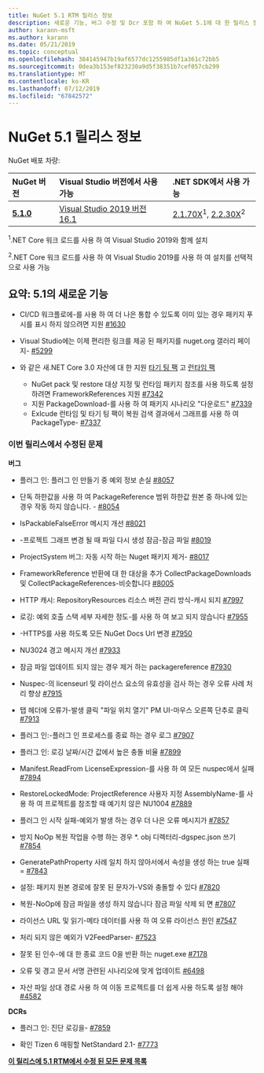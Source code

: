 ```yaml
---
title: NuGet 5.1 RTM 릴리스 정보
description: 새로운 기능, 버그 수정 및 Dcr 포함 하 여 NuGet 5.1에 대 한 릴리스 정보입니다.
author: karann-msft
ms.author: karann
ms.date: 05/21/2019
ms.topic: conceptual
ms.openlocfilehash: 384145947b19af6577dc1255985df1a361c72bb5
ms.sourcegitcommit: 0dea3b153ef823230a9d5f38351b7cef057cb299
ms.translationtype: MT
ms.contentlocale: ko-KR
ms.lasthandoff: 07/12/2019
ms.locfileid: "67842572"
---
```

# <a name="nuget-51-release-notes"></a>NuGet 5.1 릴리스 정보

NuGet 배포 차량:

| NuGet 버전 | Visual Studio 버전에서 사용 가능| .NET SDK에서 사용 가능|
|:---|:---|:---|
| [**5.1.0**](https://nuget.org/downloads) | [Visual Studio 2019 버전 16.1](https://visualstudio.microsoft.com/downloads/) | [2.1.70X](https://dotnet.microsoft.com/download/dotnet-core/2.1)<sup>1</sup>, [2.2.30X](https://dotnet.microsoft.com/download/dotnet-core/2.2)<sup>2</sup> |

<sup>1</sup>.NET Core 워크 로드를 사용 하 여 Visual Studio 2019와 함께 설치 

<sup>2</sup>.NET Core 워크 로드를 사용 하 여 Visual Studio 2019를 사용 하 여 설치를 선택적으로 사용 가능

## <a name="summary-whats-new-in-51"></a>요약: 5.1의 새로운 기능

* CI/CD 워크플로에-를 사용 하 여 더 나은 통합 수 있도록 이미 있는 경우 패키지 푸시를 표시 하지 않으려면 지원 [#1630](https://github.com/NuGet/Home/issues/1630#issuecomment-483461100)

* Visual Studio에는 이제 편리한 링크를 제공 된 패키지를 nuget.org 갤러리 페이지- [#5299](https://github.com/NuGet/Home/issues/5299#issuecomment-494458510)

* 와 같은 새.NET Core 3.0 자산에 대 한 지원 [타기 팅 팩](https://github.com/dotnet/cli/issues/10006) 고 [런타임 팩](https://github.com/dotnet/cli/issues/10007)
  * NuGet pack 및 restore 대상 지정 및 런타임 패키지 참조를 사용 하도록 설정 하려면 FrameworkReferences 지원 [#7342](https://github.com/NuGet/Home/issues/7342)
  * 지원 PackageDownload-를 사용 하 여 패키지 시나리오 "다운로드" [#7339](https://github.com/NuGet/Home/issues/7339)
  * Exlcude 런타임 및 타기 팅 팩이 복원 검색 결과에서 그래프를 사용 하 여 PackageType- [#7337](https://github.com/NuGet/Home/issues/7337)

### <a name="issues-fixed-in-this-release"></a>이번 릴리스에서 수정된 문제

**버그**

* 플러그 인: 플러그 인 만들기 중 예외 정보 손실 [#8057](https://github.com/NuGet/Home/issues/8057)

* 단독 하한값을 사용 하 여 PackageReference 범위 하한값 원본 중 하나에 있는 경우 작동 하지 않습니다. - [#8054](https://github.com/NuGet/Home/issues/8054)

* IsPackableFalseError 메시지 개선 [#8021](https://github.com/NuGet/Home/issues/8021)

* -프로젝트 그래프 변경 될 때 파일 다시 생성 잠금-잠금 파일 [#8019](https://github.com/NuGet/Home/issues/8019)

* ProjectSystem 버그: 자동 시작 하는 Nuget 패키지 제거- [#8017](https://github.com/NuGet/Home/issues/8017)

* FrameworkReference 반환에 대 한 대상을 추가 CollectPackageDownloads 및 CollectPackageReferences-비슷합니다 [#8005](https://github.com/NuGet/Home/issues/8005)

* HTTP 캐시:  RepositoryResources 리소스 버전 관리 방식-캐시 되지 [#7997](https://github.com/NuGet/Home/issues/7997)

* 로깅: 예외 호출 스택 세부 자세한 정도-를 사용 하 여 보고 되지 않습니다 [#7955](https://github.com/NuGet/Home/issues/7955)

* -HTTPS를 사용 하도록 모든 NuGet Docs Url 변경 [#7950](https://github.com/NuGet/Home/issues/7950)

* NU3024 경고 메시지 개선 [#7933](https://github.com/NuGet/Home/issues/7933)

* 잠금 파일 업데이트 되지 않는 경우 제거 하는 packagereference [#7930](https://github.com/NuGet/Home/issues/7930)

* Nuspec-의 licenseurl 및 라이선스 요소의 유효성을 검사 하는 경우 오류 사례 처리 향상 [#7915](https://github.com/NuGet/Home/issues/7915)

* 탭 헤더에 오류가-발생 클릭 "파일 위치 열기" PM UI-마우스 오른쪽 단추로 클릭 [#7913](https://github.com/NuGet/Home/issues/7913)

* 플러그 인:-플러그 인 프로세스를 종료 하는 경우 로그 [#7907](https://github.com/NuGet/Home/issues/7907)

* 플러그 인: 로깅 날짜/시간 값에서 높은 충돌 비율 [#7899](https://github.com/NuGet/Home/issues/7899)

* Manifest.ReadFrom LicenseExpression-를 사용 하 여 모든 nuspec에서 실패 [#7894](https://github.com/NuGet/Home/issues/7894)

* RestoreLockedMode: ProjectReference 사용자 지정 AssemblyName-를 사용 하 여 프로젝트를 참조할 때 예기치 않은 NU1004 [#7889](https://github.com/NuGet/Home/issues/7889)

* 플러그 인 시작 실패-예외가 발생 하는 경우 더 나은 오류 메시지가 [#7857](https://github.com/NuGet/Home/issues/7857)

* 방지 NoOp 복원 작업을 수행 하는 경우 *. obj 디렉터리-dgspec.json 쓰기 [#7854](https://github.com/NuGet/Home/issues/7854)

* GeneratePathProperty 사례 일치 하지 않아서에서 속성을 생성 하는 true 실패 = [#7843](https://github.com/NuGet/Home/issues/7843)

* 설정: 패키지 원본 경로에 잘못 된 문자가-VS와 충돌할 수 있다 [#7820](https://github.com/NuGet/Home/issues/7820)

* 복원-NoOp에 잠금 파일을 생성 하지 않습니다 잠금 파일 삭제 되 면 [#7807](https://github.com/NuGet/Home/issues/7807)

* 라이선스 URL 및 읽기-메타 데이터를 사용 하 여 오류 라이선스 원인 [#7547](https://github.com/NuGet/Home/issues/7547)

* 처리 되지 않은 예외가 V2FeedParser- [#7523](https://github.com/NuGet/Home/issues/7523)

* 잘못 된 인수-에 대 한 종료 코드 0을 반환 하는 nuget.exe [#7178](https://github.com/NuGet/Home/issues/7178)

* 오류 및 경고 문서 서명 관련된 시나리오에 맞게 업데이트 [#6498](https://github.com/NuGet/Home/issues/6498)

* 자산 파일 상대 경로 사용 하 여 이동 프로젝트를 더 쉽게 사용 하도록 설정 해야 [#4582](https://github.com/NuGet/Home/issues/4582)

**DCRs**

* 플러그 인: 진단 로깅을- [#7859](https://github.com/NuGet/Home/issues/7859)

* 확인 Tizen 6 매핑할 NetStandard 2.1- [#7773](https://github.com/NuGet/Home/issues/7773)

**[이 릴리스에 5.1 RTM에서 수정 된 모든 문제 목록](https://github.com/nuget/home/issues?q=is%3Aissue+is%3Aclosed+milestone%3A%225.1")**
